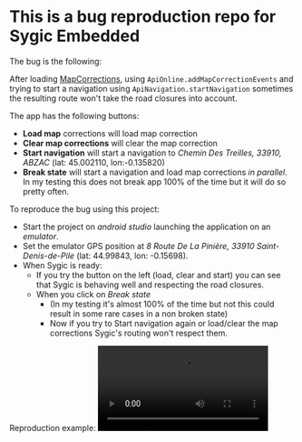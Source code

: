 # This is a bug reproduction repo for Sygic Embedded

The bug is the following:

After loading [MapCorrections](https://www.sygic.com/developers/professional-navigation-sdk/android/api-examples/online-api),
using `ApiOnline.addMapCorrectionEvents` and trying to start a navigation using `ApiNavigation.startNavigation` sometimes the resulting route 
won't take the road closures into account.

The app has the following buttons:
- **Load map** corrections will load map correction
- **Clear map corrections** will clear the map correction
- **Start navigation** will start a navigation to _Chemin Des Treilles, 33910, ABZAC_ (lat: 45.002110, lon:-0.135820)
- **Break state** will start a navigation and load map corrections _in parallel_. In my testing this does not break app 100% of the time but it will do so pretty often.

To reproduce the bug using this project:

- Start the project on _android studio_ launching the application on an _emulator_.
- Set the emulator GPS position at _8 Route De La Pinière, 33910 Saint-Denis-de-Pile_ (lat: 44.99843, lon: -0.15698).
- When Sygic is ready:
  - If you try the button on the left (load, clear and start) you can see that Sygic is behaving well and respecting the road closures.
  - When you click on _Break state_
    - (In my testing it's almost 100% of the time but not this could result in some rare cases in a non broken state) 
    - Now if you try to Start navigation again or load/clear the map corrections Sygic's routing won't respect them.

Reproduction example:
![example.mov](https://objectstorage.eu-paris-1.oraclecloud.com/p/aeM8-rmRRIv6odSob-U9qi-UMAw5trnFaCgsiUN-MBJ8e__t6Ugcx26ytue_v4ek/n/axcbk7kkisob/b/external_content/o/sygic-repro-example.mov)
